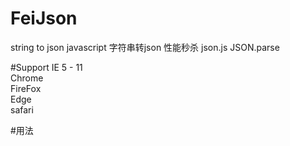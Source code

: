 # FeiJson
string to json    javascript 字符串转json  性能秒杀 json.js JSON.parse

#Support
IE 5 - 11
<br />
Chrome
<br />
FireFox
<br />
Edge
<br />
safari

#用法
    <script>
        var test = JSON.parse('{cc:111,aa:1122}');
        console.dir(test)
    </script>

